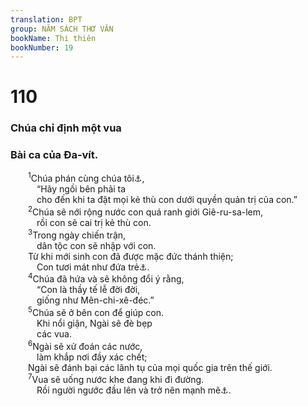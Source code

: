 ```yaml
---
translation: BPT
group: NĂM SÁCH THƠ VĂN
bookName: Thi thiên 
bookNumber: 19
---
```


<div class="title"><h1>110</h1><h3>Chúa chỉ định một vua</h3><h3>Bài ca của Đa-vít.</h3></div>
<span class="verse thi_110_1">  <sup>1</sup>Chúa phán cùng chúa tôi<a data-toggle="tooltip" data-placement="bottom" title="Nghĩa là “vua tôi.”">⚓</a>,<br/>   “Hãy ngồi bên phải ta<br/>   cho đến khi ta đặt mọi kẻ thù con dưới quyền quản trị của con.”<br/></span>
<span class="verse thi_110_2">  <sup>2</sup>Chúa sẽ nới rộng nước con quá ranh giới Giê-ru-sa-lem,<br/>   rồi con sẽ cai trị kẻ thù con.<br/></span>
<span class="verse thi_110_3">  <sup>3</sup>Trong ngày chiến trận,<br/>   dân tộc con sẽ nhập với con.<br/>  Từ khi mới sinh con đã được mặc đức thánh thiện;<br/>   Con tươi mát như đứa trẻ<a data-toggle="tooltip" data-placement="bottom" title="Câu văn Hê-bơ-rơ ở chỗ nầy hơi khó hiểu. Nguyên văn, “Dân chúng của con sẽ như của lễ thân hữu vào ngày con cầm quyền. Từ bình minh sáng rỡ giọt sương tươi trẻ sẽ thuộc về con.”">⚓</a>.<br/></span>
<span class="verse thi_110_4">  <sup>4</sup>Chúa đã hứa và sẽ không đổi ý rằng,<br/>   “Con là thầy tế lễ đời đời,<br/>   giống như Mên-chi-xê-đéc.”<br/></span>
<span class="verse thi_110_5">  <sup>5</sup>Chúa sẽ ở bên con để giúp con.<br/>   Khi nổi giận, Ngài sẽ đè bẹp<br/>   các vua.<br/></span>
<span class="verse thi_110_6">  <sup>6</sup>Ngài sẽ xử đoán các nước,<br/>   làm khắp nơi đầy xác chết;<br/>  Ngài sẽ đánh bại các lãnh tụ của mọi quốc gia trên thế giới.<br/></span>
<span class="verse thi_110_7">  <sup>7</sup>Vua sẽ uống nước khe đang khi đi đường.<br/>   Rồi người ngước đầu lên và trở nên mạnh mẽ<a data-toggle="tooltip" data-placement="bottom" title="Trong câu nầy tác giả muốn nói hai điều: “người sẽ ngước đầu lên sau khi uống nước,” và “người sẽ trở nên mạnh mẽ hay quan trọng.”">⚓</a>.<br/></span>

